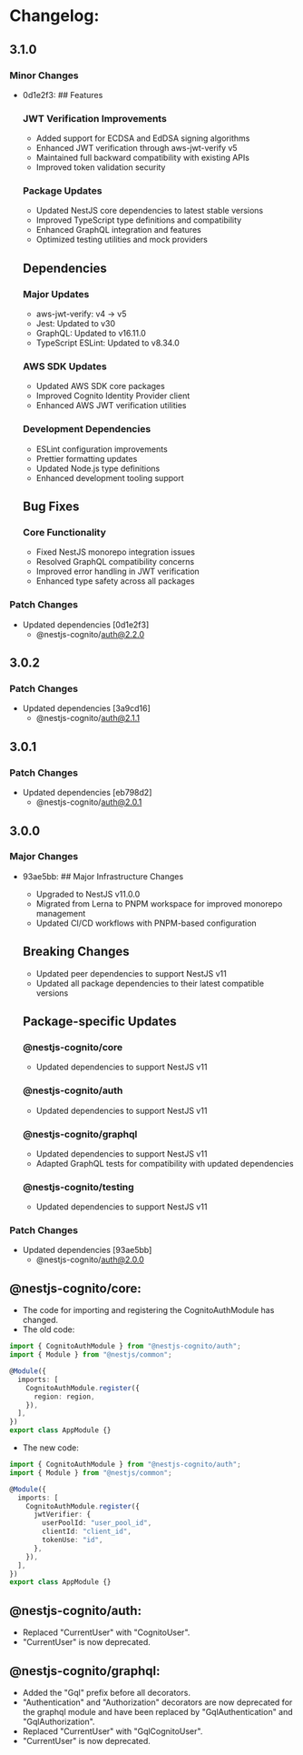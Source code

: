 # Changelog:

## 3.1.0

### Minor Changes

- 0d1e2f3: ## Features

  ### JWT Verification Improvements

  - Added support for ECDSA and EdDSA signing algorithms
  - Enhanced JWT verification through aws-jwt-verify v5
  - Maintained full backward compatibility with existing APIs
  - Improved token validation security

  ### Package Updates

  - Updated NestJS core dependencies to latest stable versions
  - Improved TypeScript type definitions and compatibility
  - Enhanced GraphQL integration and features
  - Optimized testing utilities and mock providers

  ## Dependencies

  ### Major Updates

  - aws-jwt-verify: v4 → v5
  - Jest: Updated to v30
  - GraphQL: Updated to v16.11.0
  - TypeScript ESLint: Updated to v8.34.0

  ### AWS SDK Updates

  - Updated AWS SDK core packages
  - Improved Cognito Identity Provider client
  - Enhanced AWS JWT verification utilities

  ### Development Dependencies

  - ESLint configuration improvements
  - Prettier formatting updates
  - Updated Node.js type definitions
  - Enhanced development tooling support

  ## Bug Fixes

  ### Core Functionality

  - Fixed NestJS monorepo integration issues
  - Resolved GraphQL compatibility concerns
  - Improved error handling in JWT verification
  - Enhanced type safety across all packages

### Patch Changes

- Updated dependencies [0d1e2f3]
  - @nestjs-cognito/auth@2.2.0

## 3.0.2

### Patch Changes

- Updated dependencies [3a9cd16]
  - @nestjs-cognito/auth@2.1.1

## 3.0.1

### Patch Changes

- Updated dependencies [eb798d2]
  - @nestjs-cognito/auth@2.0.1

## 3.0.0

### Major Changes

- 93ae5bb: ## Major Infrastructure Changes

  - Upgraded to NestJS v11.0.0
  - Migrated from Lerna to PNPM workspace for improved monorepo management
  - Updated CI/CD workflows with PNPM-based configuration

  ## Breaking Changes

  - Updated peer dependencies to support NestJS v11
  - Updated all package dependencies to their latest compatible versions

  ## Package-specific Updates

  ### @nestjs-cognito/core

  - Updated dependencies to support NestJS v11

  ### @nestjs-cognito/auth

  - Updated dependencies to support NestJS v11

  ### @nestjs-cognito/graphql

  - Updated dependencies to support NestJS v11
  - Adapted GraphQL tests for compatibility with updated dependencies

  ### @nestjs-cognito/testing

  - Updated dependencies to support NestJS v11

### Patch Changes

- Updated dependencies [93ae5bb]
  - @nestjs-cognito/auth@2.0.0

## @nestjs-cognito/core:

- The code for importing and registering the CognitoAuthModule has changed.
- The old code:

```ts
import { CognitoAuthModule } from "@nestjs-cognito/auth";
import { Module } from "@nestjs/common";

@Module({
  imports: [
    CognitoAuthModule.register({
      region: region,
    }),
  ],
})
export class AppModule {}
```

- The new code:

```ts
import { CognitoAuthModule } from "@nestjs-cognito/auth";
import { Module } from "@nestjs/common";

@Module({
  imports: [
    CognitoAuthModule.register({
      jwtVerifier: {
        userPoolId: "user_pool_id",
        clientId: "client_id",
        tokenUse: "id",
      },
    }),
  ],
})
export class AppModule {}
```

## @nestjs-cognito/auth:

- Replaced "CurrentUser" with "CognitoUser".
- "CurrentUser" is now deprecated.

## @nestjs-cognito/graphql:

- Added the "Gql" prefix before all decorators.
- "Authentication" and "Authorization" decorators are now deprecated for the graphql module and have been replaced by "GqlAuthentication" and "GqlAuthorization".
- Replaced "CurrentUser" with "GqlCognitoUser".
- "CurrentUser" is now deprecated.
